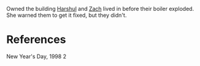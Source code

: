Owned the building [Harshul](Harshul.md) and [Zach](Zach.md) lived in before their boiler exploded. She warned them to get it fixed, but they didn't.

# References
New Year's Day, 1998 2